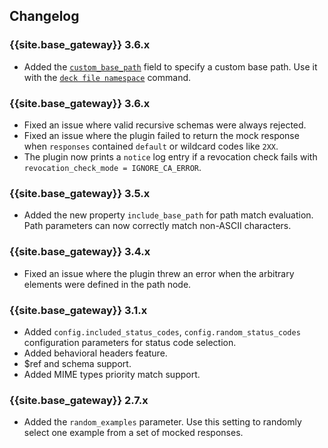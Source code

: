 ## Changelog

### {{site.base_gateway}} 3.6.x
* Added the [`custom_base_path`](/hub/kong-inc/mocking/configuration/#config-custom_base_path) field to specify a custom base path.
Use it with the [`deck file namespace`](/deck/latest/reference/deck_file_namespace/) command.

### {{site.base_gateway}} 3.6.x
* Fixed an issue where valid recursive schemas were always rejected.
* Fixed an issue where the plugin failed to return the mock response when `responses` contained `default` or wildcard codes like `2XX`.
* The plugin now prints a `notice` log entry if a revocation check fails with `revocation_check_mode = IGNORE_CA_ERROR`.

### {{site.base_gateway}} 3.5.x
* Added the new property `include_base_path` for path match evaluation.
Path parameters can now correctly match non-ASCII characters.

### {{site.base_gateway}} 3.4.x
* Fixed an issue where the plugin threw an error when the arbitrary elements were defined in the path node.

### {{site.base_gateway}} 3.1.x

* Added `config.included_status_codes`, `config.random_status_codes` configuration parameters for status code selection.
* Added behavioral headers feature.
* $ref and schema support.
* Added MIME types priority match support.

### {{site.base_gateway}} 2.7.x

* Added the `random_examples` parameter.
Use this setting to randomly select one example from a set of mocked responses.
